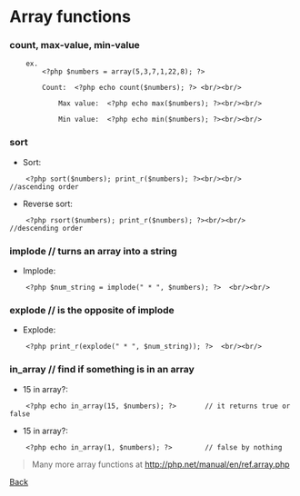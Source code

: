 # Array functions

### count, max-value, min-value
```
	ex.
		<?php $numbers = array(5,3,7,1,22,8); ?>

		Count:	<?php echo count($numbers); ?> <br/><br/>

			Max value:	<?php echo max($numbers); ?><br/><br/>

			Min value:	<?php echo min($numbers); ?><br/><br/>
```

### sort

- Sort:		
```	
	<?php sort($numbers); print_r($numbers); ?><br/><br/>	//ascending order
```	
- Reverse sort:	
```
 	<?php rsort($numbers); print_r($numbers); ?><br/><br/>	//descending order
```
### implode 	// turns an array into a string

- Implode:
```
	<?php $num_string = implode(" * ", $numbers); ?>  <br/><br/>
```
### explode		// is the opposite of implode
	
- Explode:
```
	<?php print_r(explode(" * ", $num_string)); ?>  <br/><br/>
```
### in_array		// find if something is in an array

- 15 in array?: 
```
	<?php echo in_array(15, $numbers); ?>		// it returns true or false
```									
- 15 in array?: 
```
	<?php echo in_array(1, $numbers); ?>		// false by nothing
```

>	Many more array functions at
	http://php.net/manual/en/ref.array.php



[Back](https://github.com/stefan22/phpIntro)


		


